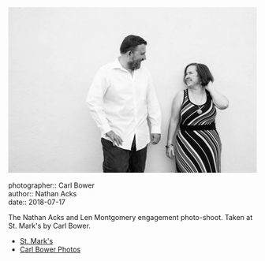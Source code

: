 ![Nathan and Len standing in front of a white wall](assets/2018-07-17-set-2-st-marks-08.webp)

photographer:: Carl Bower  
author:: Nathan Acks  
date:: 2018-07-17

The Nathan Acks and Len Montgomery engagement photo-shoot. Taken at St. Mark's by Carl Bower.

* [St. Mark's](http://www.stmarkscoffeehouse.com)
* [Carl Bower Photos](https://carlbowerphotos.com)
